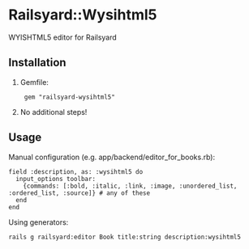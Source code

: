 # Railsyard::Wysihtml5

WYISHTML5 editor for Railsyard

## Installation

1. Gemfile:

        gem "railsyard-wysihtml5"

2. No additional steps!

## Usage

Manual configuration (e.g. app/backend/editor_for_books.rb):

    field :description, as: :wysihtml5 do
      input_options toolbar:
        {commands: [:bold, :italic, :link, :image, :unordered_list, :ordered_list, :source]} # any of these
      end
    end

Using generators:

    rails g railsyard:editor Book title:string description:wysihtml5
